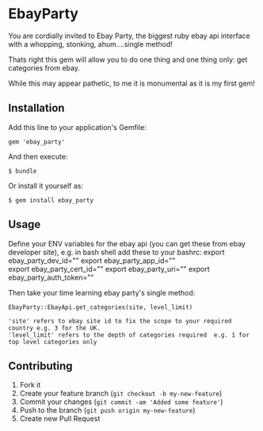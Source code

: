 # EbayParty

You are cordially invited to Ebay Party, the biggest ruby ebay api interface with a whopping, stonking, ahum....single method!

Thats right this gem will allow you to do one thing and one thing only: get categories from ebay. 

While this may appear pathetic, to me it is monumental as it is my first gem!


## Installation

Add this line to your application's Gemfile:

    gem 'ebay_party'

And then execute:

    $ bundle

Or install it yourself as:

    $ gem install ebay_party

## Usage

Define your ENV variables for the ebay api (you can get these from ebay developer site), e.g. in bash shell add these to your bashrc:
    export ebay_party_dev_id=""
    export ebay_party_app_id=""   
    export ebay_party_cert_id=""
    export ebay_party_uri=""
    export ebay_party_auth_token=""

Then take your time learning ebay party's single method:

    EbayParty::EbayApi.get_categories(site, level_limit)

    'site' refers to ebay site id to fix the scope to your required country e.g. 3 for the UK.
    'level_limit' refers to the depth of categories required  e.g. 1 for top level categories only



## Contributing

1. Fork it
2. Create your feature branch (`git checkout -b my-new-feature`)
3. Commit your changes (`git commit -am 'Added some feature'`)
4. Push to the branch (`git push origin my-new-feature`)
5. Create new Pull Request
